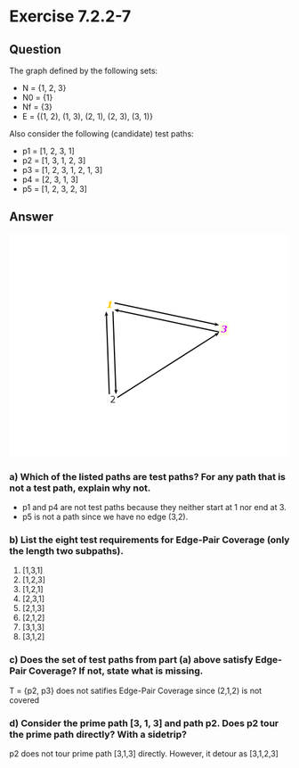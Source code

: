 # Exercise 7.2.2-7
## Question
The graph defined by the following sets:
- N = {1, 2, 3}
- N0 = {1}
- Nf = {3}
- E = {(1, 2), (1, 3), (2, 1), (2, 3), (3, 1)}

Also consider the following (candidate) test paths:
- p1 = [1, 2, 3, 1]
- p2 = [1, 3, 1, 2, 3]
- p3 = [1, 2, 3, 1, 2, 1, 3]
- p4 = [2, 3, 1, 3]
- p5 = [1, 2, 3, 2, 3]

## Answer
![title](Ex7.2.2-7.png)

### a) Which of the listed paths are test paths? For any path that is not a test path, explain why not.
* p1 and p4 are not test paths because they neither start at 1 nor end at 3.
* p5 is not a path since we have no edge (3,2).

### b) List the eight test requirements for Edge-Pair Coverage (only the length two subpaths).

1. [1,3,1]
2. [1,2,3]
3. [1,2,1]
4. [2,3,1]
5. [2,1,3]
6. [2,1,2]
7. [3,1,3]
8. [3,1,2]

### c) Does the set of test paths from part (a) above satisfy Edge-Pair Coverage? If not, state what is missing.
T = {p2, p3} does not satifies Edge-Pair Coverage since (2,1,2) is not covered

### d) Consider the prime path [3, 1, 3] and path p2. Does p2 tour the prime path directly? With a sidetrip?
p2 does not tour prime path [3,1,3] directly. However, it detour as [3,1,2,3]